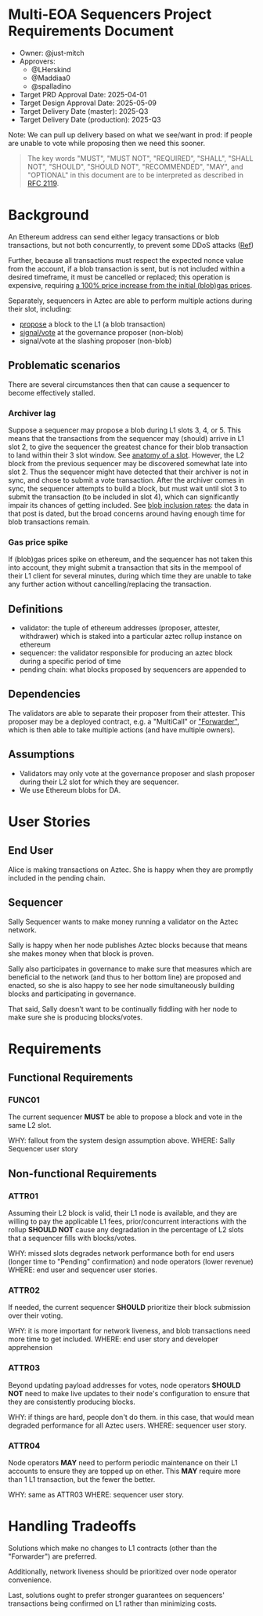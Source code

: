 # Multi-EOA Sequencers Project Requirements Document

- Owner: @just-mitch
- Approvers:
  - @LHerskind
  - @Maddiaa0
  - @spalladino
- Target PRD Approval Date: 2025-04-01
- Target Design Approval Date: 2025-05-09
- Target Delivery Date (master): 2025-Q3
- Target Delivery Date (production): 2025-Q3

Note: We can pull up delivery based on what we see/want in prod: if people are unable to vote while proposing then we need this sooner.

> The key words "MUST", "MUST NOT", "REQUIRED", "SHALL", "SHALL NOT", "SHOULD", "SHOULD NOT", "RECOMMENDED", "MAY", and "OPTIONAL" in this document are to be interpreted as described in [RFC 2119](https://datatracker.ietf.org/doc/html/rfc2119).

# Background

An Ethereum address can send either legacy transactions or blob transactions, but not both concurrently, to prevent some DDoS attacks ([Ref](https://github.com/ethereum/go-ethereum/issues/28925#issuecomment-1925601084))

Further, because all transactions must respect the expected nonce value from the account, if a blob transaction is sent, but is not included within a desired timeframe, it must be cancelled or replaced; this operation is expensive, requiring [a 100% price increase from the initial (blob)gas prices](https://github.com/ethereum/go-ethereum/blob/6143c350ae1ecf3330678be02b4c2745bb6b8134/core/txpool/blobpool/config.go#L34).

Separately, sequencers in Aztec are able to perform multiple actions during their slot, including:

- [propose](https://github.com/AztecProtocol/aztec-packages/blob/27f1eca25c4c5849d32541b5ad1d3068d5d1911a/l1-contracts/src/core/libraries/rollup/ProposeLib.sol#L71) a block to the L1 (a blob transaction)
- [signal/vote](https://github.com/AztecProtocol/aztec-packages/blob/27f1eca25c4c5849d32541b5ad1d3068d5d1911a/l1-contracts/src/governance/proposer/EmpireBase.sol#L55) at the governance proposer (non-blob)
- signal/vote at the slashing proposer (non-blob)

## Problematic scenarios

There are several circumstances then that can cause a sequencer to become effectively stalled.

### Archiver lag

Suppose a sequencer may propose a blob during L1 slots 3, 4, or 5. This means that the transactions from the sequencer may (should) arrive in L1 slot 2, to give the sequencer the greatest chance for their blob transaction to land within their 3 slot window. See [anatomy of a slot](https://www.blocknative.com/blog/anatomy-of-a-slot). However, the L2 block from the previous sequencer may be discovered somewhat late into slot 2. Thus the sequencer might have detected that their archiver is not in sync, and chose to submit a vote transaction. After the archiver comes in sync, the sequencer attempts to build a block, but must wait until slot 3 to submit the transaction (to be included in slot 4), which can significantly impair its chances of getting included. See [blob inclusion rates](https://ethresear.ch/t/slot-inclusion-rates-and-blob-market-combinatorics/19817): the data in that post is dated, but the broad concerns around having enough time for blob transactions remain.

### Gas price spike

If (blob)gas prices spike on ethereum, and the sequencer has not taken this into account, they might submit a transaction that sits in the mempool of their L1 client for several minutes, during which time they are unable to take any further action without cancelling/replacing the transaction.

## Definitions

- validator: the tuple of ethereum addresses (proposer, attester, withdrawer) which is staked into a particular aztec rollup instance on ethereum
- sequencer: the validator responsible for producing an aztec block during a specific period of time
- pending chain: what blocks proposed by sequencers are appended to

## Dependencies

The validators are able to separate their proposer from their attester. This proposer may be a deployed contract, e.g. a "MultiCall" or ["Forwarder"](https://github.com/AztecProtocol/aztec-packages/blob/27f1eca25c4c5849d32541b5ad1d3068d5d1911a/l1-contracts/src/periphery/Forwarder.sol#L9), which is then able to take multiple actions (and have multiple owners).

## Assumptions

- Validators may only vote at the governance proposer and slash proposer during their L2 slot for which they are sequencer.
- We use Ethereum blobs for DA.

# User Stories

## End User

Alice is making transactions on Aztec. She is happy when they are promptly included in the pending chain.

## Sequencer

Sally Sequencer wants to make money running a validator on the Aztec network.

Sally is happy when her node publishes Aztec blocks because that means she makes money when that block is proven.

Sally also participates in governance to make sure that measures which are beneficial to the network (and thus to her bottom line) are proposed and enacted, so she is also happy to see her node simultaneously building blocks and participating in governance.

That said, Sally doesn't want to be continually fiddling with her node to make sure she is producing blocks/votes.

# Requirements

## Functional Requirements

### FUNC01

The current sequencer **MUST** be able to propose a block and vote in the same L2 slot.

WHY: fallout from the system design assumption above.
WHERE: Sally Sequencer user story

## Non-functional Requirements

### ATTR01

Assuming their L2 block is valid, their L1 node is available, and they are willing to pay the applicable L1 fees, prior/concurrent interactions with the rollup **SHOULD NOT** cause any degradation in the percentage of L2 slots that a sequencer fills with blocks/votes.

WHY: missed slots degrades network performance both for end users (longer time to "Pending" confirmation) and node operators (lower revenue)
WHERE: end user and sequencer user stories.

### ATTR02

If needed, the current sequencer **SHOULD** prioritize their block submission over their voting.

WHY: it is more important for network liveness, and blob transactions need more time to get included.
WHERE: end user story and developer apprehension

### ATTR03

Beyond updating payload addresses for votes, node operators **SHOULD NOT** need to make live updates to their node's configuration to ensure that they are consistently producing blocks.

WHY: if things are hard, people don't do them. in this case, that would mean degraded performance for all Aztec users.
WHERE: sequencer user story.

### ATTR04

Node operators **MAY** need to perform periodic maintenance on their L1 accounts to ensure they are topped up on ether. This **MAY** require more than 1 L1 transaction, but the fewer the better.

WHY: same as ATTR03
WHERE: sequencer user story.

# Handling Tradeoffs

Solutions which make no changes to L1 contracts (other than the "Forwarder") are preferred.

Additionally, network liveness should be prioritized over node operator convenience.

Last, solutions ought to prefer stronger guarantees on sequencers' transactions being confirmed on L1 rather than minimizing costs.
